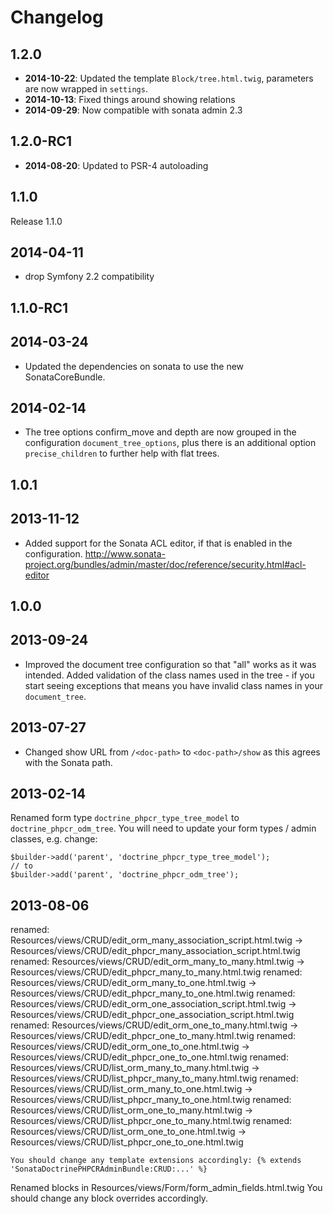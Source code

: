 Changelog
=========

1.2.0
-----

* **2014-10-22**: Updated the template `Block/tree.html.twig`, parameters are now wrapped in `settings`.
* **2014-10-13**: Fixed things around showing relations
* **2014-09-29**: Now compatible with sonata admin 2.3

1.2.0-RC1
---------

* **2014-08-20**: Updated to PSR-4 autoloading

1.1.0
---------

Release 1.1.0

2014-04-11
----------

- drop Symfony 2.2 compatibility

1.1.0-RC1
---------

2014-03-24
----------

- Updated the dependencies on sonata to use the new SonataCoreBundle.

2014-02-14
----------

- The tree options confirm_move and depth are now grouped in the configuration
  `document_tree_options`, plus there is an additional option
  `precise_children` to further help with flat trees.

1.0.1
-----

2013-11-12
----------

- Added support for the Sonata ACL editor, if that is enabled in the configuration.
  http://www.sonata-project.org/bundles/admin/master/doc/reference/security.html#acl-editor

1.0.0
-----

2013-09-24
----------

- Improved the document tree configuration so that "all" works as it was intended.
  Added validation of the class names used in the tree - if you start seeing
  exceptions that means you have invalid class names in your `document_tree`.

2013-07-27
----------

- Changed show URL from `/<doc-path>` to `<doc-path>/show` as this agrees with the Sonata path.

2013-02-14
----------

Renamed form type `doctrine_phpcr_type_tree_model` to `doctrine_phpcr_odm_tree`. You will need to update your form types / admin classes, e.g. change:

    $builder->add('parent', 'doctrine_phpcr_type_tree_model');
    // to
    $builder->add('parent', 'doctrine_phpcr_odm_tree');

2013-08-06
----------

renamed:    Resources/views/CRUD/edit_orm_many_association_script.html.twig     ->   Resources/views/CRUD/edit_phpcr_many_association_script.html.twig
renamed:    Resources/views/CRUD/edit_orm_many_to_many.html.twig                ->   Resources/views/CRUD/edit_phpcr_many_to_many.html.twig
renamed:    Resources/views/CRUD/edit_orm_many_to_one.html.twig                 ->   Resources/views/CRUD/edit_phpcr_many_to_one.html.twig
renamed:    Resources/views/CRUD/edit_orm_one_association_script.html.twig      ->   Resources/views/CRUD/edit_phpcr_one_association_script.html.twig
renamed:    Resources/views/CRUD/edit_orm_one_to_many.html.twig                 ->   Resources/views/CRUD/edit_phpcr_one_to_many.html.twig
renamed:    Resources/views/CRUD/edit_orm_one_to_one.html.twig                  ->   Resources/views/CRUD/edit_phpcr_one_to_one.html.twig
renamed:    Resources/views/CRUD/list_orm_many_to_many.html.twig                ->   Resources/views/CRUD/list_phpcr_many_to_many.html.twig
renamed:    Resources/views/CRUD/list_orm_many_to_one.html.twig                 ->   Resources/views/CRUD/list_phpcr_many_to_one.html.twig
renamed:    Resources/views/CRUD/list_orm_one_to_many.html.twig                 ->   Resources/views/CRUD/list_phpcr_one_to_many.html.twig
renamed:    Resources/views/CRUD/list_orm_one_to_one.html.twig                  ->   Resources/views/CRUD/list_phpcr_one_to_one.html.twig

    You should change any template extensions accordingly: {% extends 'SonataDoctrinePHPCRAdminBundle:CRUD:...' %}

Renamed blocks in Resources/views/Form/form_admin_fields.html.twig You should change any block overrides accordingly.
